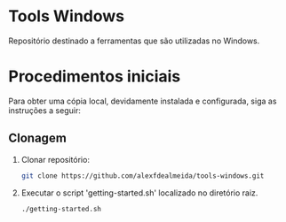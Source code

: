 # Tools Windows 
Repositório destinado a ferramentas que são utilizadas no Windows.

# Procedimentos iniciais
Para obter uma cópia local, devidamente instalada e configurada, siga as instruções a seguir:

## Clonagem

1. Clonar repositório:
	```sh
	git clone https://github.com/alexfdealmeida/tools-windows.git
	```

2. Executar o script 'getting-started.sh' localizado no diretório raiz.
	```sh
	./getting-started.sh
	```